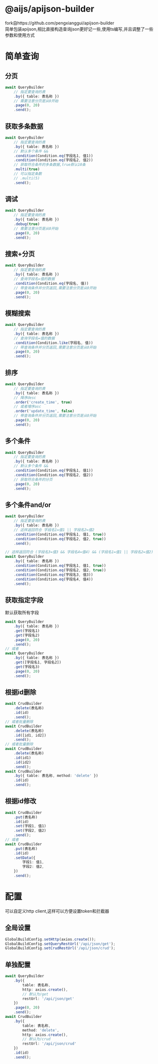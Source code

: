 # @aijs/apijson-builder

fork自https://github.com/pengxianggui/apijson-builder  
简单包装apijson,相比直接构造查询json更好记一些,使用ts编写,并且调整了一些参数和使用方式

# 简单查询

## 分页

```typescript
await QueryBuilder
    // 指定要查询的表
    .by({ table: 表名称 })
    // 需要注意分页是从0开始
    .page(0, 20)
    .send();
```

## 获取多条数据

```typescript
await QueryBuilder
    // 指定要查询的表
    .by({ table: 表名称 })
    // 默认多个条件 && 
    .condition(Condition.eq(字段名1, 值1))
    .condition(Condition.eq(字段名2, 值2))
    // 获取符合条件的多条数据,true默认10条
    .multi(true)
    // 可以指定条数
    // .multi(5)
    .send();
```

## 调试

```typescript
await QueryBuilder
    // 指定要查询的表
    .by({ table: 表名称 })
    .debug(true)
    // 需要注意分页是从0开始
    .page(0, 20)
    .send();
```

## 搜索+分页

```typescript
await QueryBuilder
    // 指定要查询的表
    .by({ table: 表名称 })
    // 查询字段名=值的数据
    .condition(Condition.eq(字段名, 值))
    // 带查询条件并分页返回,需要注意分页是从0开始
    .page(0, 20)
    .send();
```

## 模糊搜索

```typescript
await QueryBuilder
    // 指定要查询的表
    .by({ table: 表名称 })
    // 查询字段名=值的数据
    .condition(Condition.like(字段名, 值))
    // 带查询条件并分页返回,需要注意分页是从0开始
    .page(0, 20)
    .send();
```

## 排序

```typescript
await QueryBuilder
    // 指定要查询的表
    .by({ table: 表名称 })
    // 降序desc
    .order('create_time', true)
    // 或者增序asc
    .order('update_time', false)
    // 带查询条件并分页返回,需要注意分页是从0开始
    .page(0, 20)
    .send();
```

## 多个条件

```typescript
await QueryBuilder
    // 指定要查询的表
    .by({ table: 表名称 })
    // 默认多个条件 && 
    .condition(Condition.eq(字段名1, 值1))
    .condition(Condition.eq(字段名2, 值2))
    // 获取符合条件的分页
    .page(0, 20)
    .send();
```

## 多个条件and/or

```typescript
await QueryBuilder
    // 指定要查询的表
    .by({ table: 表名称 })
    // 这样返回符合 字段名1=值1 || 字段名2=值2
    .condition(Condition.eq(字段名1, 值1, true))
    .condition(Condition.eq(字段名2, 值2, true))
    .send();

// 这样返回符合 (字段名3=值3 && 字段名4=值4) && (字段名1=值1 || 字段名2=值2)
await QueryBuilder
    .by({ table: 表名称 })
    .condition(Condition.eq(字段名1, 值1, true))
    .condition(Condition.eq(字段名2, 值2, true))
    .condition(Condition.eq(字段名3, 值3))
    .condition(Condition.eq(字段名4, 值4))
    .send();
```

## 获取指定字段

默认获取所有字段

```typescript
await QueryBuilder
    .by({ table: 表名称 })
    .get(字段名1)
    .get(字段名2)
    .page(0, 20)
    .send();
// 或者
await QueryBuilder
    .by({ table: 表名称 })
    .get([字段名1, 字段名2])
    .get(字段名3)
    .page(0, 20)
    .send();
```

## 根据id删除

```typescript
await CrudBuilder
    .delete(表名称)
    .id(id)
    .send();
// 或者批量删除
await CrudBuilder
    .delete(表名称)
    .id([id1, id2])
    .send();
// 或者批量删除
await CrudBuilder
    .delete(表名称)
    .id(id1)
    .id(id2)
    .send();
await CrudBuilder
    .by({ table: 表名称, method: 'delete' })
    .id(id)
    .send();
```
## 根据id修改
```typescript
await CrudBuilder
    .put(表名称)
    .id(id)
    .set(字段1, 值1)
    .set(字段2, 值2)
    .send();
// 或者
await CrudBuilder
    .put(表名称)
    .id(id)
    .setData({
        字段1: 值1,
        字段2: 值2,
    })
    .send();
```

# 配置

可以自定义http client,这样可以方便设置token和拦截器

## 全局设置

```typescript
GlobalBuildConfig.setHttp(axios.create());
GlobalBuildConfig.setQueryRestUrl('/api/json/get');
GlobalBuildConfig.setCrudRestUrl('/api/json/crud');
```

## 单独配置

```typescript
await QueryBuilder
    .by({
        table: 表名称,
        http: axios.create(),
        // 默认为/get
        restUrl: '/api/json/get'
    })
    .page(0, 20)
    .send();
await CrudBuilder
    .by({
        table: 表名称,
        method: 'delete',
        http: axios.create(),
        // 默认为/crud
        restUrl: '/api/json/crud'
    })
    .id(id)
    .send();
```
